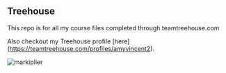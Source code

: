 ## Treehouse


This repo is for all my course files completed through teamtreehouse.com

Also checkout my Treehouse profile [here] (https://teamtreehouse.com/profiles/amyvincent2).

![markiplier](https://user-images.githubusercontent.com/106971274/172601625-4c078528-8ee9-4a23-bf96-fe1553923443.jpg)

